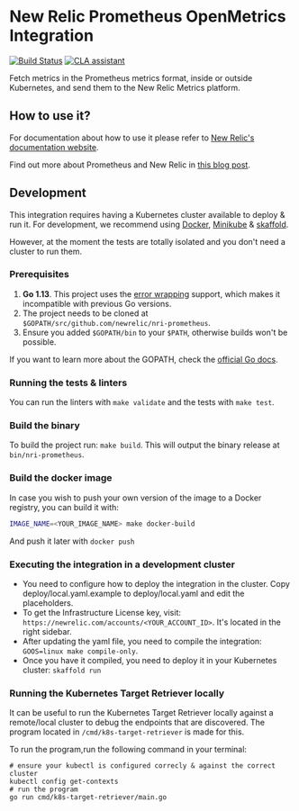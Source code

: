 # New Relic Prometheus OpenMetrics Integration

[![Build Status](https://travis-ci.org/newrelic/nri-prometheus.svg?branch=master)](https://travis-ci.org/newrelic/nri-prometheus.svg?branch=master)
[![CLA assistant](https://cla-assistant.io/readme/badge/newrelic/nri-prometheus)](https://cla-assistant.io/newrelic/nri-prometheus)

Fetch metrics in the Prometheus metrics format, inside or outside Kubernetes,
and send them to the New Relic Metrics platform.

## How to use it?

For documentation about how to use it please refer to [New Relic's documentation website](https://docs.newrelic.com/docs/new-relic-prometheus-openmetrics-integration-kubernetes).

Find out more about Prometheus and New Relic in [this blog post](https://blog.newrelic.com/product-news/how-to-monitor-prometheus-metrics/). 

## Development

This integration requires having a Kubernetes cluster available to deploy & run
it. For development, we recommend using [Docker](https://docs.docker.com/install/), [Minikube](https://minikube.sigs.k8s.io/docs/start/) & [skaffold](https://skaffold.dev/docs/getting-started/#installing-skaffold).

However, at the moment the tests are totally isolated and you don't need a cluster to run them.

### Prerequisites

1. **Go 1.13**. This project uses the [error
   wrapping](https://golang.org/doc/go1.13#error_wrapping) support, which makes
   it incompatible with previous Go versions.
2. The project needs to be cloned at `$GOPATH/src/github.com/newrelic/nri-prometheus`.
3. Ensure you added `$GOPATH/bin` to your `$PATH`, otherwise builds won't be possible.

If you want to learn more about the GOPATH, check the [official Go docs](https://golang.org/doc/code.html#GOPATH).

### Running the tests & linters

You can run the linters with `make validate` and the tests with `make test`.

### Build the binary

To build the project run: `make build`. This will output the binary release at `bin/nri-prometheus`.

### Build the docker image

In case you wish to push your own version of the image to a Docker registry, you can build it with:

```bash
IMAGE_NAME=<YOUR_IMAGE_NAME> make docker-build
```

And push it later with `docker push`

### Executing the integration in a development cluster

- You need to configure how to deploy the integration in the cluster. Copy
deploy/local.yaml.example to deploy/local.yaml and edit the placeholders.
 - To get the Infrastructure License key, visit:
   `https://newrelic.com/accounts/<YOUR_ACCOUNT_ID>`. It's located in the right sidebar.
- After updating the yaml file, you need to compile the integration: `GOOS=linux make compile-only`.
- Once you have it compiled, you need to deploy it in your Kubernetes cluster: `skaffold run`

### Running the Kubernetes Target Retriever locally

It can be useful to run the Kubernetes Target Retriever locally against a remote/local cluster to debug the endpoints that are discovered.
The program located in `/cmd/k8s-target-retriever` is made for this.

To run the program,run the following command in your terminal:
```shell script
# ensure your kubectl is configured correcly & against the correct cluster
kubectl config get-contexts
# run the program 
go run cmd/k8s-target-retriever/main.go
``` 
